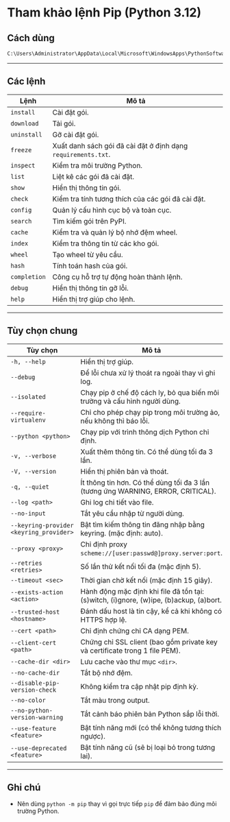 # Tham khảo lệnh Pip (Python 3.12)

## Cách dùng
```bash
C:\Users\Administrator\AppData\Local\Microsoft\WindowsApps\PythonSoftwareFoundation.Python.3.12_qbz5n2kfra8p0\python.exe -m pip <lệnh> [tùy chọn]
```

---

## Các lệnh

| Lệnh          | Mô tả |
|---------------|-------|
| `install`     | Cài đặt gói. |
| `download`    | Tải gói. |
| `uninstall`   | Gỡ cài đặt gói. |
| `freeze`      | Xuất danh sách gói đã cài đặt ở định dạng `requirements.txt`. |
| `inspect`     | Kiểm tra môi trường Python. |
| `list`        | Liệt kê các gói đã cài đặt. |
| `show`        | Hiển thị thông tin gói. |
| `check`       | Kiểm tra tính tương thích của các gói đã cài đặt. |
| `config`      | Quản lý cấu hình cục bộ và toàn cục. |
| `search`      | Tìm kiếm gói trên PyPI. |
| `cache`       | Kiểm tra và quản lý bộ nhớ đệm wheel. |
| `index`       | Kiểm tra thông tin từ các kho gói. |
| `wheel`       | Tạo wheel từ yêu cầu. |
| `hash`        | Tính toán hash của gói. |
| `completion`  | Công cụ hỗ trợ tự động hoàn thành lệnh. |
| `debug`       | Hiển thị thông tin gỡ lỗi. |
| `help`        | Hiển thị trợ giúp cho lệnh. |

---

## Tùy chọn chung

| Tùy chọn | Mô tả |
|----------|-------|
| `-h, --help` | Hiển thị trợ giúp. |
| `--debug` | Để lỗi chưa xử lý thoát ra ngoài thay vì ghi log. |
| `--isolated` | Chạy pip ở chế độ cách ly, bỏ qua biến môi trường và cấu hình người dùng. |
| `--require-virtualenv` | Chỉ cho phép chạy pip trong môi trường ảo, nếu không thì báo lỗi. |
| `--python <python>` | Chạy pip với trình thông dịch Python chỉ định. |
| `-v, --verbose` | Xuất thêm thông tin. Có thể dùng tối đa 3 lần. |
| `-V, --version` | Hiển thị phiên bản và thoát. |
| `-q, --quiet` | Ít thông tin hơn. Có thể dùng tối đa 3 lần (tương ứng WARNING, ERROR, CRITICAL). |
| `--log <path>` | Ghi log chi tiết vào file. |
| `--no-input` | Tắt yêu cầu nhập từ người dùng. |
| `--keyring-provider <keyring_provider>` | Bật tìm kiếm thông tin đăng nhập bằng keyring. (mặc định: auto). |
| `--proxy <proxy>` | Chỉ định proxy `scheme://[user:passwd@]proxy.server:port`. |
| `--retries <retries>` | Số lần thử kết nối tối đa (mặc định 5). |
| `--timeout <sec>` | Thời gian chờ kết nối (mặc định 15 giây). |
| `--exists-action <action>` | Hành động mặc định khi file đã tồn tại: (s)witch, (i)gnore, (w)ipe, (b)ackup, (a)bort. |
| `--trusted-host <hostname>` | Đánh dấu host là tin cậy, kể cả khi không có HTTPS hợp lệ. |
| `--cert <path>` | Chỉ định chứng chỉ CA dạng PEM. |
| `--client-cert <path>` | Chứng chỉ SSL client (bao gồm private key và certificate trong 1 file PEM). |
| `--cache-dir <dir>` | Lưu cache vào thư mục `<dir>`. |
| `--no-cache-dir` | Tắt bộ nhớ đệm. |
| `--disable-pip-version-check` | Không kiểm tra cập nhật pip định kỳ. |
| `--no-color` | Tắt màu trong output. |
| `--no-python-version-warning` | Tắt cảnh báo phiên bản Python sắp lỗi thời. |
| `--use-feature <feature>` | Bật tính năng mới (có thể không tương thích ngược). |
| `--use-deprecated <feature>` | Bật tính năng cũ (sẽ bị loại bỏ trong tương lai). |

---

## Ghi chú
- Nên dùng `python -m pip` thay vì gọi trực tiếp `pip` để đảm bảo đúng môi trường Python.
